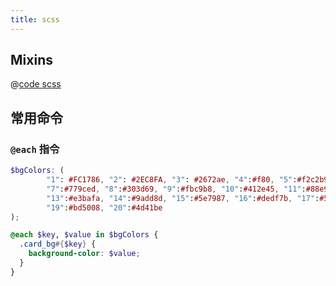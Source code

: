 ```yaml
---
title: scss
---
```


## Mixins

@[code scss](../_code/css/scssMixin.scss)

## 常用命令

### `@each` 指令

```scss
$bgColors: (
        "1": #FC1786, "2": #2EC8FA, "3": #2672ae, "4":#f80, "5":#f2c2b9, "6":#1c6072,
        "7":#779ced, "8":#303d69, "9":#fbc9b8, "10":#412e45, "11":#88e9e4, "12":#98c3bf,
        "13":#e3bafa, "14":#9add8d, "15":#5e7987, "16":#dedf7b, "17":#5d94a6, "18":#0571b4,
        "19":#bd5008, "20":#4d41be
);

@each $key, $value in $bgColors {
  .card_bg#{$key} {
    background-color: $value;
  }
}
```
